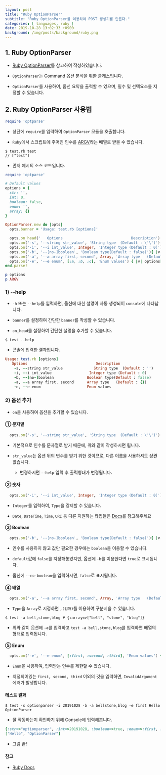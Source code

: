 ```yaml
---
layout: post
title: "Ruby OptionParser"
subtitle: "Ruby OptionParser를 이용하여 POST 생성기를 만든다."
categories: [ languages, ruby ]
date: 2019-10-28 13:02:33 +0900
background: /img/posts/background/ruby.png
---
```


## 1. Ruby OptionParser

- [Ruby OptionParser](https://ruby-doc.org/stdlib-2.6.5/libdoc/optparse/rdoc/OptionParser.html)를 참고하여 작성하였습니다. 

- `OptionParser`는 Command 옵션 분석을 위한 클래스입니다. 

- `OptionParser`를 사용하여, 옵션 요약을 출력할 수 있으며, 필수 및 선택요소를 지정할 수 있습니다.

## 2. Ruby OptionParser 사용법

```ruby
require 'optparse'
```

- 상단에 `require`를 입력하여 `OptionParser` 모듈을 호출합니다.

- `Ruby`에서 스크립트에 주어진 인수를 [ARGV](https://ruby-doc.com/core/ARGF.html#method-i-argv)라는 배열로 받을 수 있습니다.

```console
$ test.rb test
// ["test"]
```

- 먼저 예시의 소스 코드입니다.

```ruby
require 'optparse'

# Default values
options = {
  str: '',
  int: 0,
  boolean: false,
  enum: '',
  array: {}
}

OptionParser.new do |opts|
  opts.banner = 'Usage: test.rb [options]'

  opts.on_head('   Options                               Description')
  opts.on('-s', '--string str_value', 'String type  (Default : \'\')') { |v| options[:str] = v}
  opts.on('-i', '--i int_value', Integer, 'Integer type (Default : 0)'){ |v| options[:int] = v}
  opts.on('-b', '--[no-]boolean', 'Boolean type(Default : false)'){ |v| options[:boolean] = v}
  opts.on('-a', '--a array first, second', Array, 'Array type   (Default : {})') { |v| options[:array] = v}
  opts.on('-e', '--e enum', [:a, :b, :c], 'Enum values') { |v| options[:enum] = v}
end.parse!

p options
p ARGV
```

### 1) --help

- `-h` 또는 `--help`를 입력하면, 옵션에 대한 설명이 자동 생성되어 `console`에 나타납니다.

- `banner`를 설정하여 간단한 `banner`를 작성할 수 있습니다.

- `on_head`를 설정하여 간단한 설명을 추가할 수 있습니다.

```console
$ test --help
```

- 콘솔에 입력한 결과입니다.

```ruby
Usage: test.rb [options]
   Options                               Description
    -s, --string str_value              String type  (Default : '')
    -i, --i int_value                 Integer type (Default : 0)
    -b, --[no-]boolean               Boolean type(Default : false)
    -a, --a array first, second      Array type   (Default : {})
    -e, --e enum                     Enum values
```
### 2) 옵션 추가

- `on`을 사용하여 옵션을 추가할 수 있습니다.

#### ① 문자열

```ruby
  opts.on('-s', '--string str_value', 'String type  (Default : \'\')') { |v| options[:str] = v}
```
- 기본적으로 인수를 문자열로 받기 때문에, 위와 같이 작성하시면 됩니다.

- `str_value`는 옵션 뒤의 변수를 받기 위한 것이므로, 다른 이름을 사용하셔도 상관없습니다.

  - 변경하시면 `--help` 입력 후 출력형태가 변경됩니다.

#### ② 숫자

```ruby
  opts.on('-i', '--i int_value', Integer, 'Integer type (Default : 0)'){ |v| options[:int] = v}
```

- `Integer`를 입력하여, `Type`을 강제할 수 있습니다.

- `Date`, `DateTime`, `Time`, `URI` 등 다른 지원하는 타입들은 [Docs](https://ruby-doc.org/stdlib-2.6.5/libdoc/optparse/rdoc/OptionParser.html#class-OptionParser-label-Type+Coercion)를 참고해주세요

#### ③ Boolean

```ruby
  opts.on('-b', '--[no-]boolean', 'Boolean type(Default : false)'){ |v| options[:boolean] = v}
```

- 인수를 사용하지 않고 값만 필요한 경우에는 `boolean`을 이용할 수 있습니다.

- `default`값에 `false`를 지정해놓았지만, 옵션에 `-b`를 이용한다면 `true`로 표시됩니다.

- 옵션에 `--no-boolean`을 입력하시면, `false`로 표시됩니다.

#### ④ 배열

```ruby
  opts.on('-a', '--a array first, second', Array, 'Array type   (Default : {})') { |v| options[:array] = v}
```

- `Type`을 `Array`로 지정하면 `,(컴마)`를 이용하여 구분지을 수 있습니다.

```console
$ test -a bell,stone,blog # {:array=>["bell", "stone", "blog"]}
```

- 위와 같이 옵션에 `-a`를 입력하고 `test -a bell,stone,blog`를 입력하면 배열의 형태로 입력됩니다.

#### ⑤ Enum

```ruby
  opts.on('-e', '--e enum', [:first, :second, :third], 'Enum values') { |v| options[:enum] = v}
```

- `Enum`을 사용하여, 입력받는 인수를 제한할 수 있습니다.

- 지정되어있는 `first, second, third` 이외의 것을 입력하면, `InvalidArgument` 에러가 발생합니다.

#### 테스트 결과

```console
$ test -s optionparser -i 20191028 -b -a bellstone,blog -e first Hello OptionParser
```

- 잘 작동하는지 확인하기 위해 Console에 입력해봅니다.

```ruby
{:str=>"optionparser", :int=>20191028, :boolean=>true, :enum=>:first, :array=>["bellstone", "blog"]}
["Hello", "OptionParser"]
```

- 그럼 끝!

#### 참고

- [Ruby Docs](https://ruby-doc.org/stdlib-2.6.5/libdoc/optparse/rdoc/OptionParser.html)
